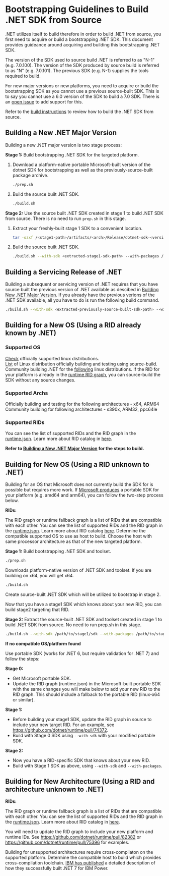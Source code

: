 # Bootstrapping Guidelines to Build .NET SDK from Source

.NET utilizes itself to build therefore in order to build .NET from source, you first need to acquire or build a bootstrapping .NET SDK. This document provides guideance around acquiring and building this bootstrapping .NET SDK.

The version of the SDK used to source build .NET is referred to as "N-1" (e.g. 7.0.100). The version of the SDK produced by source build is referred to as "N" (e.g. 7.0.101). The previous SDK (e.g. N-1) supplies the tools required to build.

For new major versions or new platforms, you need to acquire or build the bootstrapping SDK as you cannot use a previous source-built SDK. This is to say you cannot use a 6.0 version of the SDK to build a 7.0 SDK. There is an [open issue](https://github.com/dotnet/source-build/issues/3100) to add support for this.

Refer to the [build instructions](https://github.com/dotnet/installer/blob/main/README.md#build-net-from-source-source-build) to review how to build the .NET SDK from source.

## Building a New .NET Major Version

Building a new .NET major version is two stage process:

**Stage 1:** Build bootstrapping .NET SDK for the targeted platform.

1. Download a platform-native portable Microsoft-built version of the dotnet SDK for bootstrapping as well as the previously-source-built package archive.

    ``` bash
    ./prep.sh
    ```

1. Build the source built .NET SDK.

    ``` bash
    ./build.sh
    ```

**Stage 2:** Use the source built .NET SDK created in stage 1 to build .NET SDK from source. There is no need to run `prep.sh` in this stage.

1. Extract your freshly-built stage 1 SDK to a convenient location.

    ``` bash
    tar -ozxf /<stage1-path>/artifacts/<arch>/Release/dotnet-sdk-<version>-<rid>-tar.gz -C <extracted-stage1-sdk-path>
    ```

1. Build the source built .NET SDK.

    ``` bash
    ./build.sh --with-sdk <extracted-stage1-sdk-path> --with-packages /<stage1-path>/obj/bin/<arch>/blob-feed/packages
    ```

## Building a Servicing Release of .NET

Building a subsequent or servicing version of .NET requires that you have source built the previous version of .NET available as descibed in [Building New .NET Major Version](#building-a-new-net-major-version). If you already have the previous verions of the .NET SDK available, all you have to do is run the following build command.

``` bash
./build.sh --with-sdk <extracted-previously-source-built-sdk-path> --with-packages <extracted-previously-source-built-packages-path>
```

## Building for a New OS (Using a RID already known by .NET)

### Supported OS

[Check](https://learn.microsoft.com/en-us/dotnet/core/install/linux) officially supported linux distributions.  
[List](https://github.com/dotnet/installer/blob/release/7.0.1xx/src/SourceBuild/Arcade/eng/common/templates/job/source-build-run-tarball-build.yml#L12-L16) of Linux distribution officially building and testing using source-build.  
Community building .NET for the [following](https://github.com/dotnet/source-build#net-in-linux-distributions) linux distributions.  If the RID for your platform is already in the [runtime RID graph](https://github.com/dotnet/runtime/blob/main/src/libraries/Microsoft.NETCore.Platforms/src/runtime.json), you can source-build the SDK without any source changes.

### Supported Archs

Officially building and testing for the following architectures - x64, ARM64  
Community building for following architectures - s390x, ARM32, ppc64le

### Supported RIDs

You can see the list of supported RIDs and the RID graph in the [runtime.json](https://github.com/dotnet/runtime/blob/main/src/libraries/Microsoft.NETCore.Platforms/src/runtime.json). Learn more about RID catalog in [here](https://learn.microsoft.com/en-us/dotnet/core/rid-catalog#linux-rids).

**Refer to [Building a New .NET Major Version](#Building_a_New_NET_Major_Version) for the steps to build.**

## Building for New OS (Using a RID unknown to .NET)

Building for an OS that Microsoft does not currently build the SDK for is possible but requires more work.  If [Microsoft produces](https://dotnet.microsoft.com/en-us/download/dotnet) a portable SDK for your platform (e.g. amd64 and arm64), you can follow the two-step process below.

**RIDs:**

The RID graph or runtime fallback graph is a list of RIDs that are compatible with each other. You can see the list of supported RIDs and the RID graph in the [runtime.json](https://github.com/dotnet/runtime/blob/main/src/libraries/Microsoft.NETCore.Platforms/src/runtime.json). Learn more about RID catalog [here](https://learn.microsoft.com/en-us/dotnet/core/rid-catalog#linux-rids).
Determine the compatible supported OS to use as host to build. Choose the host with same processor architecture as that of the new targeted platform.

**Stage 1:**
Build bootstrapping .NET SDK and toolset.


   ``` bash
   ./prep.sh
   ```

 Downloads platform-native version of .NET SDK and toolset. If you are building on x64, you will get x64.

   ``` bash
   ./build.sh
   ```

Create source-built .NET SDK which will be utilized to bootstrap in stage 2.

Now that you have a stage1 SDK which knows about your new RID, you can build stage2 targeting that RID.

**Stage 2:**
Extract the source-built .NET SDK and toolset created in stage 1 to build .NET SDK from source. No need to run prep.sh in this stage.

``` bash
./build.sh --with-sdk /path/to/stage1/sdk --with-packages /path/to/stage1/obj/bin/arch/blob-feed/packages`
```

**If no compatible OS/platform found**

Use portable SDK (works for .NET 6, but require validation for .NET 7) and follow the steps:

**Stage 0:**

- Get Microsoft portable SDK.
- Update the RID graph (runtime.json) in the Microsoft-built portable SDK with the same changes you will make below to add your new RID to the RID graph.  This should include a fallback to the portable RID (linux-x64 or similar).

**Stage 1:**

- Before building your stage1 SDK, update the RID graph in source to include your new target RID.  For an example, see <https://github.com/dotnet/runtime/pull/74372>.
- Build with Stage 0 SDK using `--with-sdk` with your modified portable SDK.

**Stage 2:**

- Now you have a RID-specific SDK that knows about your new RID.
- Build with Stage 1 SDK as above, using `--with-sdk` and `--with-packages`.

## Building for New Architecture (Using a RID and architecture unknown to .NET)

**RIDs:**

The RID graph or runtime fallback graph is a list of RIDs that are compatible with each other. You can see the list of supported RIDs and the RID graph in the [runtime.json](https://github.com/dotnet/runtime/blob/main/src/libraries/Microsoft.NETCore.Platforms/src/runtime.json). Learn more about RID catalog in [here](https://learn.microsoft.com/en-us/dotnet/core/rid-catalog#linux-rids).

You will need to update the RID graph to include your new platform and runtime IDs.  See <https://github.com/dotnet/runtime/pull/82382> or <https://github.com/dotnet/runtime/pull/75396> for examples.

Building for unsupported architectures require cross-compilaton on the supported platform. Determine the compatible host to build which provides cross-compilation toolchain.  [IBM has published](https://community.ibm.com/community/user/powerdeveloper/blogs/sapana-khemkar/2023/01/13/cross-build-dotnet7-on-x86-ibm-power?CommunityKey=8cc2a1f0-6307-48cb-9178-ace50920244e) a detailed description of how they successfully built .NET 7 for IBM Power.
